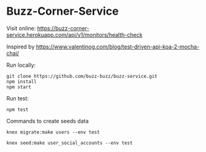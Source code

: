 Buzz-Corner-Service
===============
Visit online: https://buzz-corner-service.herokuapp.com/api/v1/monitors/health-check

Inspired by https://www.valentinog.com/blog/test-driven-api-koa-2-mocha-chai/

Run locally:
```
git clone https://github.com/buzz-buzz/buzz-service.git
npm install
npm start
```

Run test:
```
npm test
```

Commands to create seeds data
```
knex migrate:make users --env test

knex seed:make user_social_accounts --env test
```


